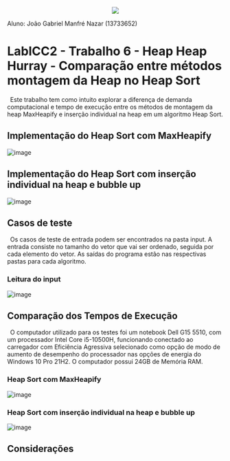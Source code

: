 <p align="center">
  <img src="https://user-images.githubusercontent.com/106783009/191138556-b0ec92fb-8eb0-4151-b109-d5ca961b5c3c.png" />
</p>
Aluno: João Gabriel Manfré Nazar (13733652)

# LabICC2 - Trabalho 6 - Heap Heap Hurray - Comparação entre métodos montagem da Heap no Heap Sort
&ensp;Este trabalho tem como intuito explorar a diferença de demanda computacional e tempo de execução entre os métodos de montagem da heap MaxHeapify e inserção individual na heap em um algoritmo Heap Sort.


## Implementação do Heap Sort com MaxHeapify
![image](https://user-images.githubusercontent.com/106783009/204946444-b3fb4029-4cf7-42bc-bf9a-2b284c861d6c.png)


## Implementação do Heap Sort com inserção individual na heap e bubble up
![image](https://user-images.githubusercontent.com/106783009/204948043-368f5883-a453-4eed-94ce-0e49ab260e9f.png)


## Casos de teste
&ensp;Os casos de teste de entrada podem ser encontrados na pasta input. A entrada consiste no tamanho do vetor que vai ser ordenado, seguida por cada elemento do vetor. As saídas do programa estão nas respectivas pastas para cada algoritmo. 

### Leitura do input
![image](https://user-images.githubusercontent.com/106783009/204946017-0a26699d-2d1b-42c0-81ee-d750dec90d0d.png)


## Comparação dos Tempos de Execução
&ensp;O computador utilizado para os testes foi um notebook Dell G15 5510, com um processador Intel Core i5-10500H, funcionando conectado ao carregador com Eficiência Agressiva selecionado como opção de modo de aumento de desempenho do processador nas opções de energia do Windows 10 Pro 21H2. O computador possui 24GB de Memória RAM.

### Heap Sort com MaxHeapify
![image](https://user-images.githubusercontent.com/106783009/204952662-772629ac-e0ed-47d6-9ed8-d68abcec7df3.png)

### Heap Sort com inserção individual na heap e bubble up
![image](https://user-images.githubusercontent.com/106783009/204952829-9fa6ffb4-c856-4c7e-a619-b624eff69d11.png)


## Considerações
&ensp; 
